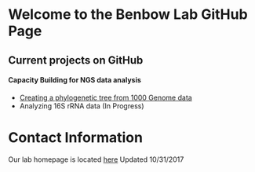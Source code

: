 # Welcome to the Benbow Lab GitHub Page


## Current projects on GitHub
#### Capacity Building for NGS data analysis
- [Creating a phylogenetic tree from 1000 Genome data](https://benbowlab.github.io/Benin-NGS/)
- Analyzing 16S rRNA data (In Progress)

# Contact Information
 Our lab homepage is located [here](http://www.benbowlab.ent.msu.edu/index.html) 
Updated 10/31/2017


